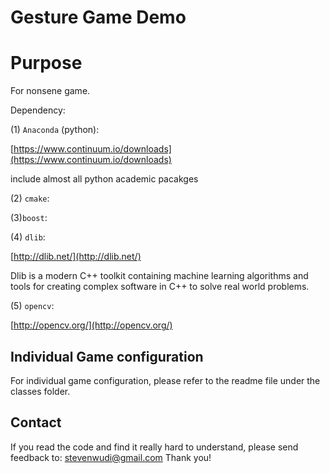 ﻿# Gesture Game Demo

Purpose
=============
 For nonsene game.


Dependency: 

(1) `Anaconda` (python): 

[https://www.continuum.io/downloads](https://www.continuum.io/downloads)

include almost all python academic pacakges

(2) `cmake`:

(3)`boost`:

(4) `dlib`:

[http://dlib.net/](http://dlib.net/)

Dlib is a modern C++ toolkit containing machine learning algorithms and tools for creating complex software in C++ to solve real world problems.

(5) `opencv`:

[http://opencv.org/](http://opencv.org/)




Individual Game configuration
-------
For individual game configuration, please refer to the readme file under the classes folder.



Contact
-------
If you read the code and find it really hard to understand, please send feedback to: stevenwudi@gmail.com
Thank you!

